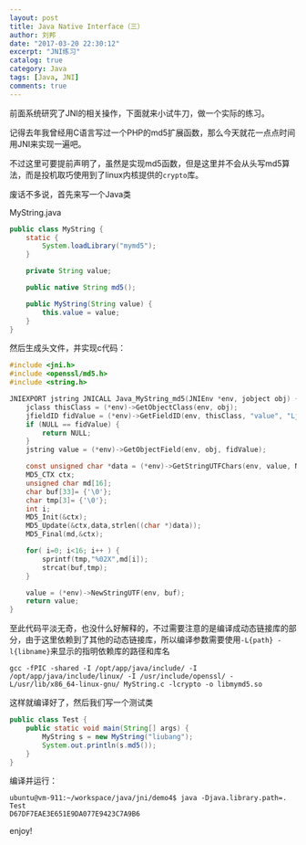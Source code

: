 ```yaml
---
layout: post
title: Java Native Interface（三）
author: 刘邦
date: "2017-03-20 22:30:12"
excerpt: "JNI练习"
catalog: true
category: Java
tags: [Java, JNI]
comments: true
---
```



前面系统研究了JNI的相关操作，下面就来小试牛刀，做一个实际的练习。

记得去年我曾经用C语言写过一个PHP的md5扩展函数，那么今天就花一点点时间用JNI来实现一遍吧。

不过这里可要提前声明了，虽然是实现md5函数，但是这里并不会从头写md5算法，而是投机取巧使用到了linux内核提供的`crypto`库。

废话不多说，首先来写一个Java类

MyString.java

```java
public class MyString {
    static {
        System.loadLibrary("mymd5");
    }

    private String value;

    public native String md5();

    public MyString(String value) {
        this.value = value;
    }
}
```

然后生成头文件，并实现c代码：

```c
#include <jni.h>
#include <openssl/md5.h> 
#include <string.h>

JNIEXPORT jstring JNICALL Java_MyString_md5(JNIEnv *env, jobject obj) {
    jclass thisClass = (*env)->GetObjectClass(env, obj);
    jfieldID fidValue = (*env)->GetFieldID(env, thisClass, "value", "Ljava/lang/String;");
    if (NULL == fidValue) {
        return NULL;
    }
    jstring value = (*env)->GetObjectField(env, obj, fidValue);

    const unsigned char *data = (*env)->GetStringUTFChars(env, value, NULL);
    MD5_CTX ctx;
    unsigned char md[16];
    char buf[33]= {'\0'};
    char tmp[3]= {'\0'};
    int i;
    MD5_Init(&ctx);
    MD5_Update(&ctx,data,strlen((char *)data));
    MD5_Final(md,&ctx);

    for( i=0; i<16; i++ ) {
        sprintf(tmp,"%02X",md[i]);
        strcat(buf,tmp);
    }

    value = (*env)->NewStringUTF(env, buf);
    return value;
}
```

至此代码平淡无奇，也没什么好解释的，不过需要注意的是编译成动态链接库的部分，由于这里依赖到了其他的动态链接库，所以编译参数需要使用`-L{path} -l{libname}`来显示的指明依赖库的路径和库名

```
gcc -fPIC -shared -I /opt/app/java/include/ -I /opt/app/java/include/linux/ -I /usr/include/openssl/ -L/usr/lib/x86_64-linux-gnu/ MyString.c -lcrypto -o libmymd5.so
```

这样就编译好了，然后我们写一个测试类

```java
public class Test {
    public static void main(String[] args) {
        MyString s = new MyString("liubang");
        System.out.println(s.md5());   
    }
}
```

编译并运行：

```
ubuntu@vm-911:~/workspace/java/jni/demo4$ java -Djava.library.path=. Test
D67DF7EAE3E651E9DA077E9423C7A9B6
```

enjoy!

